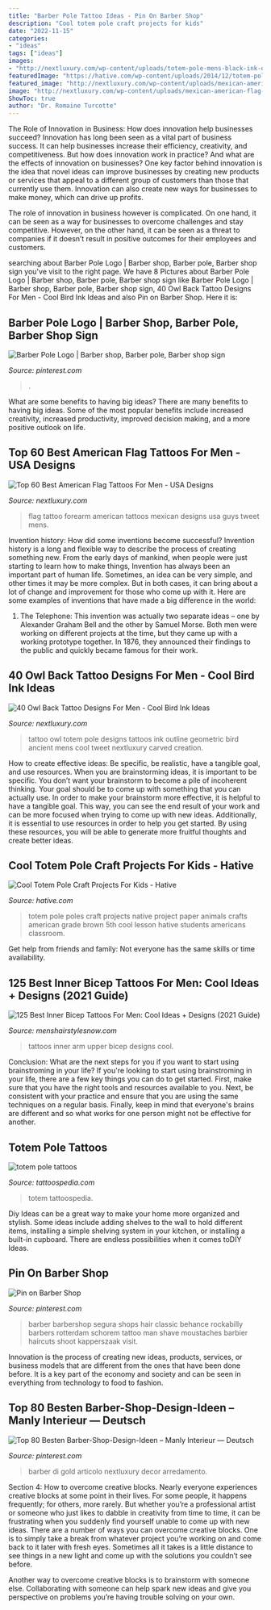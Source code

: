 ```yaml
---
title: "Barber Pole Tattoo Ideas - Pin On Barber Shop"
description: "Cool totem pole craft projects for kids"
date: "2022-11-15"
categories:
- "ideas"
tags: ["ideas"]
images:
- "http://nextluxury.com/wp-content/uploads/totem-pole-mens-black-ink-outline-owl-tattoo-design-ideas-on-back.jpg"
featuredImage: "https://hative.com/wp-content/uploads/2014/12/totem-pole-crafts/2-totem-pole-craft-projects.jpg"
featured_image: "http://nextluxury.com/wp-content/uploads/mexican-american-flag-tattoo-for-guys-on-forearm.jpg"
image: "http://nextluxury.com/wp-content/uploads/mexican-american-flag-tattoo-for-guys-on-forearm.jpg"
ShowToc: true
author: "Dr. Romaine Turcotte"
---
```



The Role of Innovation in Business: How does innovation help businesses succeed?
Innovation has long been seen as a vital part of business success. It can help businesses increase their efficiency, creativity, and competitiveness. But how does innovation work in practice? And what are the effects of innovation on businesses?
One key factor behind innovation is the idea that novel ideas can improve businesses by creating new products or services that appeal to a different group of customers than those that currently use them. Innovation can also create new ways for businesses to make money, which can drive up profits.

The role of innovation in business however is complicated. On one hand, it can be seen as a way for businesses to overcome challenges and stay competitive. However, on the other hand, it can be seen as a threat to companies if it doesn’t result in positive outcomes for their employees and customers.

	

		
searching about Barber Pole Logo | Barber shop, Barber pole, Barber shop sign you've visit to the right page. We have 8 Pictures about Barber Pole Logo | Barber shop, Barber pole, Barber shop sign like Barber Pole Logo | Barber shop, Barber pole, Barber shop sign, 40 Owl Back Tattoo Designs For Men - Cool Bird Ink Ideas and also Pin on Barber Shop. Here it is:
		
    
## Barber Pole Logo | Barber Shop, Barber Pole, Barber Shop Sign

<img loading=lazy src="https://i.pinimg.com/736x/ad/82/5e/ad825e7dba0df61097b1b9cf1fd93714.jpg" onerror="this.onerror=null;this.src='https://tse1.mm.bing.net/th?id=OIP.Gnf56BZFYcgYEd0R81ycAwHaHa&amp;pid=15.1';" alt="Barber Pole Logo | Barber shop, Barber pole, Barber shop sign">

_Source: pinterest.com_

>. 

	

What are some benefits to having big ideas?
There are many benefits to having big ideas. Some of the most popular benefits include increased creativity, increased productivity, improved decision making, and a more positive outlook on life.

    
## Top 60 Best American Flag Tattoos For Men - USA Designs

<img loading=lazy src="http://nextluxury.com/wp-content/uploads/mexican-american-flag-tattoo-for-guys-on-forearm.jpg" onerror="this.onerror=null;this.src='https://tse1.mm.bing.net/th?id=OIP.BaUsgHJpFRMVxSINtU97-AHaHa&amp;pid=15.1';" alt="Top 60 Best American Flag Tattoos For Men - USA Designs">

_Source: nextluxury.com_

>flag tattoo forearm american tattoos mexican designs usa guys tweet mens. 

	

Invention history: How did some inventions become successful?
Invention history is a long and flexible way to describe the process of creating something new. From the early days of mankind, when people were just starting to learn how to make things, Invention has always been an important part of human life. Sometimes, an idea can be very simple, and other times it may be more complex. But in both cases, it can bring about a lot of change and improvement for those who come up with it. Here are some examples of inventions that have made a big difference in the world:
1. The Telephone: This invention was actually two separate ideas – one by Alexander Graham Bell and the other by Samuel Morse. Both men were working on different projects at the time, but they came up with a working prototype together. In 1876, they announced their findings to the public and quickly became famous for their work.


    
## 40 Owl Back Tattoo Designs For Men - Cool Bird Ink Ideas

<img loading=lazy src="http://nextluxury.com/wp-content/uploads/totem-pole-mens-black-ink-outline-owl-tattoo-design-ideas-on-back.jpg" onerror="this.onerror=null;this.src='https://tse2.mm.bing.net/th?id=OIP.ZQkjnj-eKRkhkpBt-s75iQAAAA&amp;pid=15.1';" alt="40 Owl Back Tattoo Designs For Men - Cool Bird Ink Ideas">

_Source: nextluxury.com_

>tattoo owl totem pole designs tattoos ink outline geometric bird ancient mens cool tweet nextluxury carved creation. 

	

How to create effective ideas: Be specific, be realistic, have a tangible goal, and use resources.
When you are brainstorming ideas, it is important to be specific. You don’t want your brainstorm to become a pile of incoherent thinking. Your goal should be to come up with something that you can actually use. In order to make your brainstorm more effective, it is helpful to have a tangible goal. This way, you can see the end result of your work and can be more focused when trying to come up with new ideas. Additionally, it is essential to use resources in order to help you get started. By using these resources, you will be able to generate more fruitful thoughts and create better ideas.

    
## Cool Totem Pole Craft Projects For Kids - Hative

<img loading=lazy src="https://hative.com/wp-content/uploads/2014/12/totem-pole-crafts/2-totem-pole-craft-projects.jpg" onerror="this.onerror=null;this.src='https://tse2.mm.bing.net/th?id=OIP.th_Dd6uvibGayt3wGiGf5AHaJ4&amp;pid=15.1';" alt="Cool Totem Pole Craft Projects For Kids - Hative">

_Source: hative.com_

>totem pole poles craft projects native project paper animals crafts american grade brown 5th cool lesson hative students americans classroom. 

	

Get help from friends and family: Not everyone has the same skills or time availability.

    
## 125 Best Inner Bicep Tattoos For Men: Cool Ideas + Designs (2021 Guide)

<img loading=lazy src="https://www.menshairstylesnow.com/wp-content/uploads/2019/05/Inner-Upper-Arm-Tattoos.jpg" onerror="this.onerror=null;this.src='https://tse2.mm.bing.net/th?id=OIP.1rMdk0ibc5v1ij1kqjaR2QHaIh&amp;pid=15.1';" alt="125 Best Inner Bicep Tattoos For Men: Cool Ideas + Designs (2021 Guide)">

_Source: menshairstylesnow.com_

>tattoos inner arm upper bicep designs cool. 

	

Conclusion: What are the next steps for you if you want to start using brainstroming in your life?
If you're looking to start using brainstroming in your life, there are a few key things you can do to get started. First, make sure that you have the right tools and resources available to you. Next, be consistent with your practice and ensure that you are using the same techniques on a regular basis. Finally, keep in mind that everyone's brains are different and so what works for one person might not be effective for another.

    
## Totem Pole Tattoos

<img loading=lazy src="https://tattoospedia.com/wp-content/uploads/2015/08/totem-pole-tattoo-03.jpg" onerror="this.onerror=null;this.src='https://tse3.mm.bing.net/th?id=OIP.OymEa17Is5OuYqof2bN08QHaHa&amp;pid=15.1';" alt="totem pole tattoos">

_Source: tattoospedia.com_

>totem tattoospedia. 

	

Diy Ideas can be a great way to make your home more organized and stylish. Some ideas include adding shelves to the wall to hold different items, installing a simple shelving system in your kitchen, or installing a built-in cupboard. There are endless possibilities when it comes toDIY Ideas.

    
## Pin On Barber Shop

<img loading=lazy src="https://i.pinimg.com/736x/1f/f4/80/1ff48054fdc75531c934c56ae2789d71--man-shop-classic-barber-shop.jpg" onerror="this.onerror=null;this.src='https://tse2.mm.bing.net/th?id=OIP.3QG_O1Pl3IHR6IojMJqh0QHaLH&amp;pid=15.1';" alt="Pin on Barber Shop">

_Source: pinterest.com_

>barber barbershop segura shops hair classic behance rockabilly barbers rotterdam schorem tattoo man shave moustaches barbier haircuts shoot kapperszaak visit. 

	

Innovation is the process of creating new ideas, products, services, or business models that are different from the ones that have been done before. It is a key part of the economy and society and can be seen in everything from technology to food to fashion.

    
## Top 80 Besten Barber-Shop-Design-Ideen – Manly Interieur — Deutsch

<img loading=lazy src="https://i.pinimg.com/originals/ed/47/46/ed474614634cfb6395f080090161c333.jpg" onerror="this.onerror=null;this.src='https://tse1.mm.bing.net/th?id=OIP.7o_DvDoaLHPowU0QcrFsRQAAAA&amp;pid=15.1';" alt="Top 80 Besten Barber-Shop-Design-Ideen – Manly Interieur — Deutsch">

_Source: pinterest.com_

>barber di gold articolo nextluxury decor arredamento. 

	

Section 4: How to overcome creative blocks.
Nearly everyone experiences creative blocks at some point in their lives. For some people, it happens frequently; for others, more rarely. But whether you’re a professional artist or someone who just likes to dabble in creativity from time to time, it can be frustrating when you suddenly find yourself unable to come up with new ideas.
There are a number of ways you can overcome creative blocks. One is to simply take a break from whatever project you’re working on and come back to it later with fresh eyes. Sometimes all it takes is a little distance to see things in a new light and come up with the solutions you couldn’t see before.

Another way to overcome creative blocks is to brainstorm with someone else. Collaborating with someone can help spark new ideas and give you perspective on problems you’re having trouble solving on your own.

